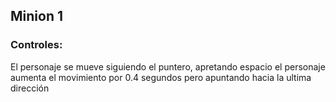 ## Minion 1 

### Controles:



El personaje se mueve siguiendo el puntero, apretando espacio el personaje aumenta el movimiento por 0.4 segundos pero apuntando hacia la ultima dirección
